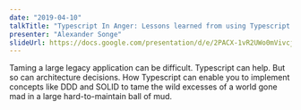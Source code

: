 ```yaml
---
date: "2019-04-10"
talkTitle: "Typescript In Anger: Lessons learned from using Typescript to tame a large legacy application"
presenter: "Alexander Songe"
slideUrl: https://docs.google.com/presentation/d/e/2PACX-1vR2UWo0mVivcj1IaDP-Bx-MtTFoCLtA3UQFdEGCczI8lD_K5DHQFva8RvgZAm3G4FGNDpnzLfXcWYMH/pub?start=false&loop=false&delayms=60000&slide=id.p
---
```


Taming a large legacy application can be difficult. Typescript can help. But so can architecture decisions. How Typescript can enable you to implement concepts like DDD and SOLID to tame the wild excesses of a world gone mad in a large hard-to-maintain ball of mud.

